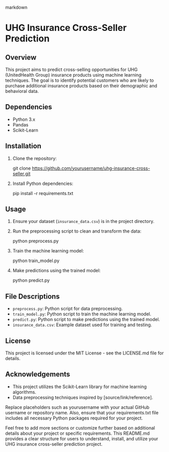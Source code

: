 markdown
# UHG Insurance Cross-Seller Prediction

## Overview

This project aims to predict cross-selling opportunities for UHG (UnitedHealth Group) insurance products using machine learning techniques. The goal is to identify potential customers who are likely to purchase additional insurance products based on their demographic and behavioral data.

## Dependencies

- Python 3.x
- Pandas
- Scikit-Learn

## Installation

1. Clone the repository:
   
   git clone https://github.com/yourusername/uhg-insurance-cross-seller.git
   
   
2. Install Python dependencies:
   
   pip install -r requirements.txt
   

## Usage

1. Ensure your dataset (`insurance_data.csv`) is in the project directory.

2. Run the preprocessing script to clean and transform the data:
   
   python preprocess.py
   

3. Train the machine learning model:
   
   python train_model.py
   

4. Make predictions using the trained model:
   
   python predict.py
   

## File Descriptions

- `preprocess.py`: Python script for data preprocessing.
- `train_model.py`: Python script to train the machine learning model.
- `predict.py`: Python script to make predictions using the trained model.
- `insurance_data.csv`: Example dataset used for training and testing.

## License

This project is licensed under the MIT License - see the LICENSE.md file for details.

## Acknowledgements

- This project utilizes the Scikit-Learn library for machine learning algorithms.
- Data preprocessing techniques inspired by [source/link/reference].


Replace placeholders such as yourusername with your actual GitHub username or repository name. Also, ensure that your requirements.txt file includes all necessary Python packages required for your project.

Feel free to add more sections or customize further based on additional details about your project or specific requirements. This README.md provides a clear structure for users to understand, install, and utilize your UHG insurance cross-seller prediction project.
